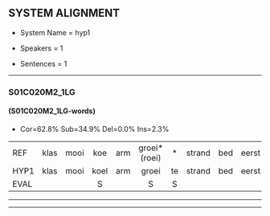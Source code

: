 
## SYSTEM ALIGNMENT

- System Name = hyp1

- Speakers = 1

- Sentences = 1

---

### S01C020M2_1LG

#### (S01C020M2_1LG-words)

- Cor=62.8%	Sub=34.9%	Del=0.0%	Ins=2.3%

|  |  |  |  |  |  |  |  |  |  |  |  |  |  |  |  |  |  |  |  |  |  |  |  |  |  |  |  |  |  |  |  |  |  |  |  |  |  |  |  |  |  |  |  |
|:--- |:---:|:---:|:---:|:---:|:---:|:---:|:---:|:---:|:---:|:---:|:---:|:---:|:---:|:---:|:---:|:---:|:---:|:---:|:---:|:---:|:---:|:---:|:---:|:---:|:---:|:---:|:---:|:---:|:---:|:---:|:---:|:---:|:---:|:---:|:---:|:---:|:---:|:---:|:---:|:---:|:---:|:---:|:---:|
| REF | klas | mooi | koe | arm | groei*(roei) | * | strand | bed | eerst | voor | draai | sjaal | herfst | duur | straat | leeuw | clown | hoek | krant | hout | vriend | * | gauw | chips | groen | feest | reis | jas | huis | paard | vijf | muts | nieuw | kind | bang | oog | zacht |  | schoen | plas | neus | knoop | plank |
| HYP1 | klas | mooi | koel | arm | groei | te | strand | bed | eerst | voor | trai | sjaal | herfst | dier | straat | leeuw | klauwen | hoek | krant | hout | vriend | gaa | ou | chips | groen | feest | rijs | jas | huys | paart | vijf | muts | nieuw | kind | ben | oog | zacht | t | hoen | pas | lis | knoop | plank |
| EVAL |  |  | S |  | S | S |  |  |  |  | S |  |  | S |  |  | S |  |  |  |  | S | S |  |  |  | S |  | S | S |  |  |  |  | S |  |  | I | S | S | S |  |  |
---

---
